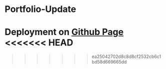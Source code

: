 # Portfolio-Update


Deployment on [Github Page](https://whitepeachtea.github.io/Portfolio2/)
<<<<<<< HEAD
=======

>>>>>>> ea25042702d8c8d8cf2532cb6c1bd58d669665dd
